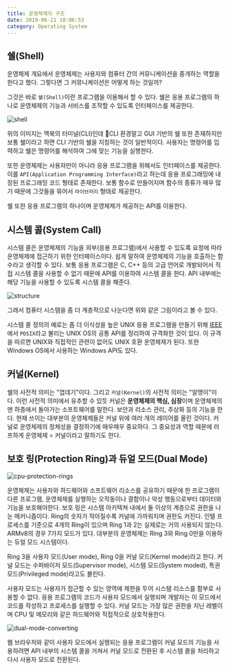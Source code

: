 ```yaml
---
title: 운영체제의 구조
date: 2019-06-21 18:06:53
category: Operating System
---
```


## 쉘(Shell)

운영체제 개요에서 운영체제는 사용자와 컴퓨터 간의 커뮤니케이션을 중개하는 역할을 한다고 했다. 그렇다면 그 커뮤니케이션은 어떻게 하는 것일까?

그것은 바로 `쉘(Shell)`이란 프로그램을 이용해서 할 수 있다. 쉘은 응용 프로그램의 하나로 운영체제의 기능과 서비스를 조작할 수 있도록 인터페이스를 제공한다.

![shell](https://s3.ap-northeast-2.amazonaws.com/static.gracieuxyh.dev/os/shell.png)

위의 이미지는 맥북의 터미널(CLI)인데 CLI 환경말고 GUI 기반의 쉘 또한 존재하지만 보통 쉘이라고 하면 CLI 기반의 쉘을 지칭하는 것이 일반적이다. 사용자는 명령어를 입력하고 쉘은 명령어를 해석하여 그에 맞는 기능을 실행한다.

또한 운영체제는 사용자만이 아니라 응용 프로그램을 위해서도 인터페이스를 제공한다. 이를 `API(Application Programming Interface)`라고 하는데 응용 프로그래밍에 내장된 프로그래밍 코드 형태로 존재한다. 보통 함수로 만들어지며 함수의 종류가 매우 많기 때문에 그것들을 묶어서 `라이브러리` 형태로 제공한다.

쉘 또한 응용 프로그램의 하나이며 운영체제가 제공하는 API를 이용한다.

## 시스템 콜(System Call)

시스템 콜은 운영체제의 기능을 외부(응용 프로그램)에서 사용할 수 있도록 요청에 따라 운영체제에 접근하기 위한 인터페이스이다. 쉽게 말하여 운영체제의 기능을 호출하는 함수라고 생각할 수 있다. 보통 응용 프로그램은 C, C++ 등의 고급 언어로 개발되어서 직접 시스템 콜을 사용할 수 없기 때문에 API를 이용하여 시스템 콜을 한다. API 내부에는 해당 기능을 사용할 수 있도록 시스템 콜을 해준다.

![structure](https://s3.ap-northeast-2.amazonaws.com/static.gracieuxyh.dev/os/os-structure-1.png)

그래서 컴퓨터 시스템을 좀 더 계층적으로 나눈다면 위와 같은 그림이라고 볼 수 있다.

시스템 콜 정의의 예로는 좀 더 이식성을 높은 UNIX 응용 프로그램을 만들기 위해 [IEEE](https://www.ieee.org/)에서 `POSIX`라고 불리는 UNIX OS의 공통 API를 정리하여 규격화한 것이 있다. 이 규격을 따르면 UNIX와 직접적인 관련이 없어도 UNIX 호환 운영체제가 된다. 또한 Windows OS에서 사용하는 Windows API도 있다.

## 커널(Kernel)

쉘의 사전적 의미는 "껍데기"이다. 그리고 `커널(Kernel)`의 사전적 의미는 "알맹이"이다. 이런 사전적 의미에서 유추할 수 있듯 커널은 **운영체제의 핵심, 심장**이며 운영체제의 맨 하층에서 돌아가는 소프트웨어를 말한다. 보안과 리소스 관리, 추상화 등의 기능을 한다. 현재 쓰이는 대부분의 운영체제들은 커널 위에 여러 개의 레이어를 올린 것이다. 커널로 운영체제의 정체성을 결정하기에 매우매우 중요하다. 그 중요성과 역할 때문에 러프하게 운영체제 = 커널이라고 말하기도 한다.

## 보호 링(Protection Ring)과 듀얼 모드(Dual Mode)

![cpu-protection-rings](https://s3.ap-northeast-2.amazonaws.com/static.gracieuxyh.dev/os/cpu-protection-rings.png)

운영체제는 사용자와 하드웨어와 소프트웨어 리소스를 공유하기 때문에 한 프로그램이 다른 프로그램, 운영체제를 실행하는 오작동이나 결함이나 악성 행동으로부터 데이터와 기능을 보호해야한다. 보호 링은 시스템 아키텍쳐 내에서 둘 이상의 계층으로 권한을 나눈 메커니즘이다. Ring의 숫자가 작아질수록 커널에 가까워지며 권한도 커진다. 인텔 프로세스를 기준으로 4개의 Ring이 있으며 Ring 1과 2는 실제로는 거의 사용되지 않는다. ARMv8의 경우 7가지 모드가 있다. 대부분의 운영체제는 Ring 3와 Ring 0만을 이용하는 듀얼 모드 시스템이다.

Ring 3을 사용자 모드(User mode), Ring 0을 커널 모드(Kernel mode)라고 한다. 커널 모드는 수퍼바이저 모드(Supervisor mode), 시스템 모드(System moded), 특권 모드(Privileged mode)라고도 불린다.

사용자 모드는 사용자가 접근할 수 있는 영역에 제한을 두어 시스템 리소스를 함부로 사용할 수 없다. 응용 프로그램의 코드가 사용자 모드에서 실행되며 개발자는 이 모드에서 코드를 작성하고 프로세스를 실행할 수 있다. 커널 모드는 가장 많은 권한을 지닌 레벨이며 CPU 및 메모리와 같은 하드웨어와 직접적으로 상호작용한다.

![dual-mode-converting](https://s3.ap-northeast-2.amazonaws.com/static.gracieuxyh.dev/os/dual-mode-converting.png)

웹 브라우저와 같이 사용자 모드에서 실행되는 응용 프로그램이 커널 모드의 기능을 사용하려면 API 내부의 시스템 콜을 거쳐서 커널 모드로 전환된 후 시스템 콜을 처리하고 다시 사용자 모드로 전환된다.
